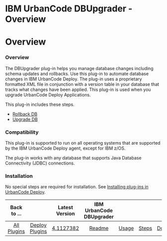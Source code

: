
IBM UrbanCode DBUpgrader - Overview
===================================

# Overview


### Overview




The DBUpgrader plug-in helps you manage database changes including schema updates and rollbacks. Use this plug-in to automate database changes in IBM UrbanCode Deploy. The plug-in uses a proprietary formatted XML file in conjunction with a version table in your database that tracks what changes have been applied. This plug-in is used when you upgrade UrbanCode Deploy Applications.

This plug-in includes these steps.

* [Rollback DB](#Rollback_DB "Rollback DB")
* [Upgrade DB](#Upgrade_DB "Upgrade DB")

### Compatibility

This plug-in is supported to run on all operating systems that are supported by the IBM UrbanCode Deploy agent, except for IBM z/OS.

The plug-in works with any database that supports Java Database Connectivity (JDBC) connections.

### Installation

No special steps are required for installation. See [Installing plug-ins in UrbanCode Deploy](https://www.urbancode.com/resource/installing-plug-ins-in-urbancode-products/ "Installing plug-ins in UrbanCode Deploy").


|Back to ...||Latest Version|IBM UrbanCode DBUpgrader ||||
| :---: | :---: | :---: | :---: | :---: | :---: | :---: |
|[All Plugins](../../index.md)|[Deploy Plugins](../README.md)|[4.1127382](https://raw.githubusercontent.com/UrbanCode/IBM-UCD-PLUGINS/main/files/DBUpgrader/ucd-DBUpgrader-4.1127382.zip)|[Readme](README.md)|[Usage](usage.md)|[Steps](steps.md)|[Downloads](downloads.md)|
